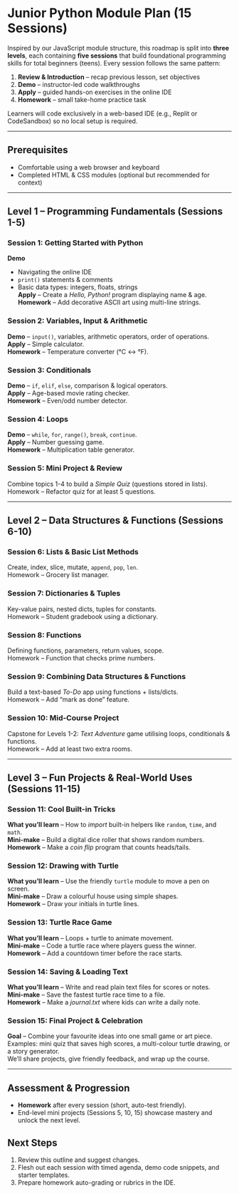 # Junior Python Module Plan (15 Sessions)

Inspired by our JavaScript module structure, this roadmap is split into **three levels**, each containing **five sessions** that build foundational programming skills for total beginners (teens). Every session follows the same pattern:

1. **Review & Introduction** – recap previous lesson, set objectives
2. **Demo** – instructor-led code walkthroughs
3. **Apply** – guided hands-on exercises in the online IDE
4. **Homework** – small take-home practice task

Learners will code exclusively in a web-based IDE (e.g., Replit or CodeSandbox) so no local setup is required.

---

## Prerequisites
- Comfortable using a web browser and keyboard
- Completed HTML & CSS modules (optional but recommended for context)

---

## Level 1 – Programming Fundamentals (Sessions 1-5)

### Session 1: Getting Started with Python
**Demo**  
- Navigating the online IDE  
- `print()` statements & comments  
- Basic data types: integers, floats, strings  
**Apply** – Create a *Hello, Python!* program displaying name & age.  
**Homework** – Add decorative ASCII art using multi-line strings.

### Session 2: Variables, Input & Arithmetic
**Demo** – `input()`, variables, arithmetic operators, order of operations.  
**Apply** – Simple calculator.  
**Homework** – Temperature converter (°C ↔ °F).

### Session 3: Conditionals
**Demo** – `if`, `elif`, `else`, comparison & logical operators.  
**Apply** – Age-based movie rating checker.  
**Homework** – Even/odd number detector.

### Session 4: Loops
**Demo** – `while`, `for`, `range()`, `break`, `continue`.  
**Apply** – Number guessing game.  
**Homework** – Multiplication table generator.

### Session 5: Mini Project & Review
Combine topics 1-4 to build a *Simple Quiz* (questions stored in lists).  
Homework – Refactor quiz for at least 5 questions.

---

## Level 2 – Data Structures & Functions (Sessions 6-10)

### Session 6: Lists & Basic List Methods
Create, index, slice, mutate, `append`, `pop`, `len`.  
Homework – Grocery list manager.

### Session 7: Dictionaries & Tuples
Key-value pairs, nested dicts, tuples for constants.  
Homework – Student gradebook using a dictionary.

### Session 8: Functions
Defining functions, parameters, return values, scope.  
Homework – Function that checks prime numbers.

### Session 9: Combining Data Structures & Functions
Build a text-based *To-Do* app using functions + lists/dicts.  
Homework – Add “mark as done” feature.

### Session 10: Mid-Course Project
Capstone for Levels 1-2: *Text Adventure* game utilising loops, conditionals & functions.  
Homework – Add at least two extra rooms.

---

## Level 3 – Fun Projects & Real-World Uses (Sessions 11-15)

### Session 11: Cool Built-in Tricks
**What you’ll learn** – How to *import* built-in helpers like `random`, `time`, and `math`.  
**Mini-make** – Build a digital dice roller that shows random numbers.  
**Homework** – Make a *coin flip* program that counts heads/tails.

### Session 12: Drawing with Turtle
**What you’ll learn** – Use the friendly `turtle` module to move a pen on screen.  
**Mini-make** – Draw a colourful house using simple shapes.  
**Homework** – Draw your initials in turtle lines.

### Session 13: Turtle Race Game
**What you’ll learn** – Loops + turtle to animate movement.  
**Mini-make** – Code a turtle race where players guess the winner.  
**Homework** – Add a countdown timer before the race starts.

### Session 14: Saving & Loading Text
**What you’ll learn** – Write and read plain text files for scores or notes.  
**Mini-make** – Save the fastest turtle race time to a file.  
**Homework** – Make a *journal.txt* where kids can write a daily note.

### Session 15: Final Project & Celebration
**Goal** – Combine your favourite ideas into one small game or art piece.  
Examples: mini quiz that saves high scores, a multi-colour turtle drawing, or a story generator.  
We’ll share projects, give friendly feedback, and wrap up the course.​

---

## Assessment & Progression
- **Homework** after every session (short, auto-test friendly).  
- End-level mini projects (Sessions 5, 10, 15) showcase mastery and unlock the next level.

## Next Steps
1. Review this outline and suggest changes.  
2. Flesh out each session with timed agenda, demo code snippets, and starter templates.  
3. Prepare homework auto-grading or rubrics in the IDE.
